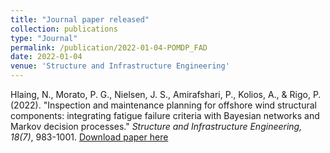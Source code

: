 ```yaml
---
title: "Journal paper released"
collection: publications
type: "Journal"
permalink: /publication/2022-01-04-POMDP_FAD
date: 2022-01-04
venue: 'Structure and Infrastructure Engineering'
---
```

Hlaing, N., Morato, P. G., Nielsen, J. S., Amirafshari, P., Kolios, A., & Rigo, P. (2022). "Inspection and maintenance planning for offshore wind structural components: integrating fatigue failure criteria with Bayesian networks and Markov decision processes." <i>Structure and Infrastructure Engineering, 18(7)</i>, 983-1001.
[Download paper here](https://doi.org/10.1080/15732479.2022.2037667)


